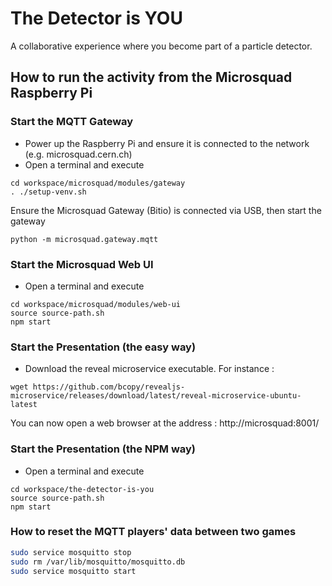 # The Detector is YOU

A collaborative experience where you become part of a particle detector.

## How to run the activity from the Microsquad Raspberry Pi

### Start the MQTT Gateway

* Power up the Raspberry Pi and ensure it is connected to the network (e.g. microsquad.cern.ch)
* Open a terminal and execute

```
cd workspace/microsquad/modules/gateway
. ./setup-venv.sh
```
Ensure the Microsquad Gateway (Bitio) is connected via USB, then start the gateway

```
python -m microsquad.gateway.mqtt
```


### Start the Microsquad Web UI

* Open a terminal and execute

```
cd workspace/microsquad/modules/web-ui
source source-path.sh
npm start
```

### Start the Presentation (the easy way)

* Download the reveal microservice executable.
For instance :
```
wget https://github.com/bcopy/revealjs-microservice/releases/download/latest/reveal-microservice-ubuntu-latest
```

You can now open a web browser at the address :
http://microsquad:8001/

### Start the Presentation (the NPM way)
 
* Open a terminal and execute

```
cd workspace/the-detector-is-you
source source-path.sh
npm start
```

### How to reset the MQTT players' data between two games

```bash
sudo service mosquitto stop
sudo rm /var/lib/mosquitto/mosquitto.db
sudo service mosquitto start
```